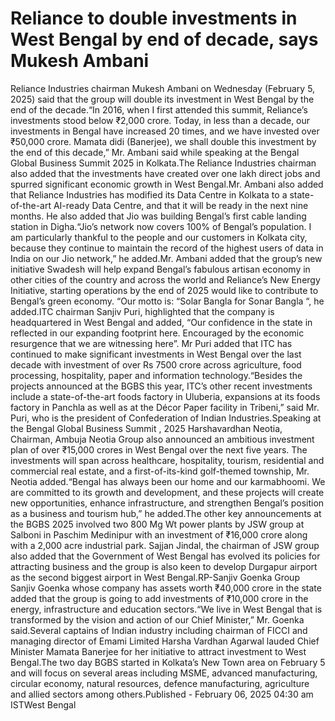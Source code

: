 # Reliance to double investments in West Bengal by end of decade, says Mukesh Ambani

Reliance Industries chairman Mukesh Ambani on Wednesday (February 5, 2025) said that the group will double its investment in West Bengal by the end of the decade.“In 2016, when I first attended this summit, Reliance’s investments stood below ₹2,000 crore. Today, in less than a decade, our investments in Bengal have increased 20 times, and we have invested over ₹50,000 crore. Mamata didi (Banerjee), we shall double this investment by the end of this decade,” Mr. Ambani said while speaking at the Bengal Global Business Summit 2025 in Kolkata.The Reliance Industries chairman also added that the investments have created over one lakh direct jobs and spurred significant economic growth in West Bengal.Mr. Ambani also added that Reliance Industries has modified its Data Centre in Kolkata to a state-of-the-art AI-ready Data Centre, and that it will be ready in the next nine months. He also added that Jio was building Bengal’s first cable landing station in Digha.“Jio’s network now covers 100% of Bengal’s population. I am particularly thankful to the people and our customers in Kolkata city, because they continue to maintain the record of the highest users of data in India on our Jio network,” he added.Mr. Ambani added that the group’s new initiative Swadesh will help expand Bengal’s fabulous artisan economy in other cities of the country and across the world and Reliance’s New Energy Initiative, starting operations by the end of 2025 would like to contribute to Bengal’s green economy. “Our motto is: “Solar Bangla for Sonar Bangla “, he added.ITC chairman Sanjiv Puri, highlighted that the company is headquartered in West Bengal and added, “Our confidence in the state in reflected in our expanding footprint here. Encouraged by the economic resurgence that we are witnessing here”. Mr Puri added that ITC has continued to make significant investments in West Bengal over the last decade with investment of over Rs 7500 crore across agriculture, food processing, hospitality, paper and information technology.“Besides the projects announced at the BGBS this year, ITC’s other recent investments include a state-of-the-art foods factory in Uluberia, expansions at its foods factory in Panchla as well as at the Décor Paper facility in Tribeni,” said Mr. Puri, who is the president of Confederation of Indian Industries.Speaking at the Bengal Global Business Summit , 2025 Harshavardhan Neotia, Chairman, Ambuja Neotia Group also announced an ambitious investment plan of over ₹15,000 crores in West Bengal over the next five years. The investments will span across healthcare, hospitality, tourism, residential and commercial real estate, and a first-of-its-kind golf-themed township, Mr. Neotia added.“Bengal has always been our home and our karmabhoomi. We are committed to its growth and development, and these projects will create new opportunities, enhance infrastructure, and strengthen Bengal’s position as a business and tourism hub,” he added.The other key announcements at the BGBS 2025 involved two 800 Mg Wt power plants by JSW group at Salboni in Paschim Medinipur with an investment of ₹16,000 crore along with a 2,000 acre industrial park. Sajjan Jindal, the chairman of JSW group also added that the Government of West Bengal has evolved its policies for attracting business and the group is also keen to develop Durgapur airport as the second biggest airport in West Bengal.RP-Sanjiv Goenka Group Sanjiv Goenka whose company has assets worth ₹40,000 crore in the state added that the group is going to add investments of ₹10,000 crore in the energy, infrastructure and education sectors.“We live in West Bengal that is transformed by the vision and action of our Chief Minister,” Mr. Goenka said.Several captains of Indian industry including chairman of FICCI and managing director of Emami Limited Harsha Vardhan Agarwal lauded Chief Minister Mamata Banerjee for her initiative to attract investment to West Bengal.The two day BGBS started in Kolkata’s New Town area on February 5 and will focus on several areas including MSME, advanced manufacturing, circular economy, natural resources, defence manufacturing, agriculture and allied sectors among others.Published - February 06, 2025 04:30 am ISTWest Bengal